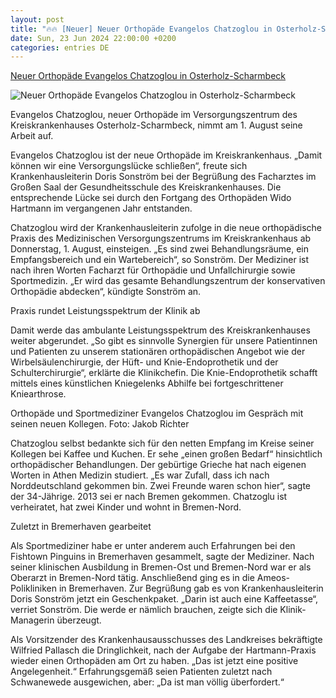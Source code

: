 ```yaml
---
layout: post
title: "🔥🔥 [Neuer] Neuer Orthopäde Evangelos Chatzoglou in Osterholz-Scharmbeck"
date: Sun, 23 Jun 2024 22:00:00 +0200
categories: entries DE
---
```

[Neuer Orthopäde Evangelos Chatzoglou in Osterholz-Scharmbeck](https://www.weser-kurier.de/landkreis-osterholz/stadt-osterholz-scharmbeck/neuer-orthopaede-evangelos-chatzoglou-in-osterholz-scharmbeck-doc7vy620fxumepg8urms7)

![Neuer Orthopäde Evangelos Chatzoglou in Osterholz-Scharmbeck](https://img.weser-kurier.de/image/028e-1b339dc818c0-980ba423bdca-1000/1200,16-9,med,50,50,1_6068_4045_6068_3413_1_-0_0_1_0_-316/Landscapeevangelos-chatzoglou-orthop-dische-praxis-mvz-kreiskrankenhaus.webp)

Evangelos Chatzoglou, neuer Orthopäde im Versorgungszentrum des Kreiskrankenhauses Osterholz-Scharmbeck, nimmt am 1. August seine Arbeit auf.

Evangelos Chatzoglou ist der neue Orthopäde im Kreiskrankenhaus. „Damit können wir eine Versorgungslücke schließen“, freute sich Krankenhausleiterin Doris Sonström bei der Begrüßung des Facharztes im Großen Saal der Gesundheitsschule des Kreiskrankenhauses. Die entsprechende Lücke sei durch den Fortgang des Orthopäden Wido Hartmann im vergangenen Jahr entstanden.

Chatzoglou wird der Krankenhausleiterin zufolge in die neue orthopädische Praxis des Medizinischen Versorgungszentrums im Kreiskrankenhaus ab Donnerstag, 1. August, einsteigen. „Es sind zwei Behandlungsräume, ein Empfangsbereich und ein Wartebereich“, so Sonström. Der Mediziner ist nach ihren Worten Facharzt für Orthopädie und Unfallchirurgie sowie Sportmedizin. „Er wird das gesamte Behandlungszentrum der konservativen Orthopädie abdecken“, kündigte Sonström an.

Praxis rundet Leistungsspektrum der Klinik ab

Damit werde das ambulante Leistungsspektrum des Kreiskrankenhauses weiter abgerundet. „So gibt es sinnvolle Synergien für unsere Patientinnen und Patienten zu unserem stationären orthopädischen Angebot wie der Wirbelsäulenchirurgie, der Hüft- und Knie-Endoprothetik und der Schulterchirurgie“, erklärte die Klinikchefin. Die Knie-Endoprothetik schafft mittels eines künstlichen Kniegelenks Abhilfe bei fortgeschrittener Kniearthrose.

Orthopäde und Sportmediziner Evangelos Chatzoglou im Gespräch mit seinen neuen Kollegen. Foto: Jakob Richter

Chatzoglou selbst bedankte sich für den netten Empfang im Kreise seiner Kollegen bei Kaffee und Kuchen. Er sehe „einen großen Bedarf“ hinsichtlich orthopädischer Behandlungen. Der gebürtige Grieche hat nach eigenen Worten in Athen Medizin studiert. „Es war Zufall, dass ich nach Norddeutschland gekommen bin. Zwei Freunde waren schon hier“, sagte der 34-Jährige. 2013 sei er nach Bremen gekommen. Chatzoglu ist verheiratet, hat zwei Kinder und wohnt in Bremen-Nord.

Zuletzt in Bremerhaven gearbeitet

Als Sportmediziner habe er unter anderem auch Erfahrungen bei den Fishtown Pinguins in Bremerhaven gesammelt, sagte der Mediziner. Nach seiner klinischen Ausbildung in Bremen-Ost und Bremen-Nord war er als Oberarzt in Bremen-Nord tätig. Anschließend ging es in die Ameos-Polikliniken in Bremerhaven. Zur Begrüßung gab es von Krankenhausleiterin Doris Sonström jetzt ein Geschenkpaket. „Darin ist auch eine Kaffeetasse“, verriet Sonström. Die werde er nämlich brauchen, zeigte sich die Klinik-Managerin überzeugt.

Als Vorsitzender des Krankenhausausschusses des Landkreises bekräftigte Wilfried Pallasch die Dringlichkeit, nach der Aufgabe der Hartmann-Praxis wieder einen Orthopäden am Ort zu haben. „Das ist jetzt eine positive Angelegenheit.“ Erfahrungsgemäß seien Patienten zuletzt nach Schwanewede ausgewichen, aber: „Da ist man völlig überfordert.“

